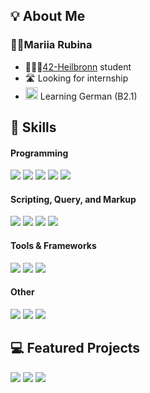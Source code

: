 ## 💡 About Me
<h3>👩🏻Mariia Rubina</h3>

- 👩🏻‍💻[42-Heilbronn](https://www.42heilbronn.de) student
- 🛣️ Looking for internship
- <img src="https://twemoji.maxcdn.com/v/latest/svg/1f1e9-1f1ea.svg" width="20" alt="Germany"> Learning German (B2.1)

## 💼 Skills
<h4>Programming</h4>
        <p>
            <img src="https://img.shields.io/badge/C-535C91">
            <img src="https://img.shields.io/badge/C++-535C91">
            <img src="https://img.shields.io/badge/Python-535C91">
            <img src="https://img.shields.io/badge/JavaScript-535C91">
            <img src="https://img.shields.io/badge/VBA-535C91">
        </p>
<h4>Scripting, Query, and Markup</h4>
        <p>
            <img src="https://img.shields.io/badge/SQL-C6A6A6">
            <img src="https://img.shields.io/badge/HTML-C6A6A6">
            <img src="https://img.shields.io/badge/JSON-C6A6A6">
            <img src="https://img.shields.io/badge/git-C6A6A6">
        </p>
<h4>Tools & Frameworks</h4>
         <p>
            <img src="https://img.shields.io/badge/Qt-c3f0ca">
            <img src="https://img.shields.io/badge/VSCode-c3f0ca">
            <img src="https://img.shields.io/badge/Docker-c3f0ca">
        </p>
<h4>Other</h4>
    <p>
        <img src="https://img.shields.io/badge/Databases-C97E76">
        <img src="https://img.shields.io/badge/Administration(Linux,_Windows)-C97E76">
        <img src="https://img.shields.io/badge/Network_Administration-C97E76">
    </p>

## 💻 Featured Projects
<p>
  <a href="https://github.com/rubinity/Computorv1"><img src="https://img.shields.io/badge/42-Computorv1-535C91"></a>
  <a href="https://github.com/rubinity/Inception"><img src="https://img.shields.io/badge/42-Inception-green"></a>
  <a href="https://github.com/rubinity/42-cub3d"><img src="https://img.shields.io/badge/42-cub3d-purple"></a>
</p>


